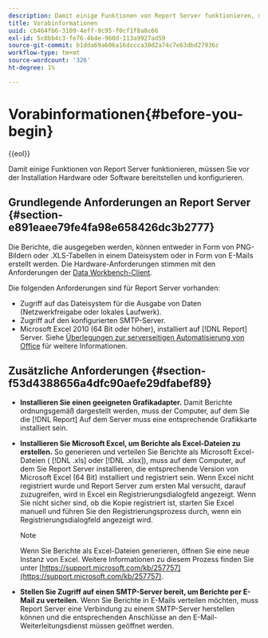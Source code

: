 ```yaml
---
description: Damit einige Funktionen von Report Server funktionieren, müssen Sie vor der Installation Hardware oder Software bereitstellen und konfigurieren.
title: Vorabinformationen
uuid: cb464fb6-3109-4eff-9c95-f0cf1f8a8c66
exl-id: 5c8bb4c3-fe76-4b4e-960d-113a9927ad59
source-git-commit: b1dda69a606a16dccca30d2a74c7e63dbd27936c
workflow-type: tm+mt
source-wordcount: '326'
ht-degree: 1%

---
```


# Vorabinformationen{#before-you-begin}

{{eol}}

Damit einige Funktionen von Report Server funktionieren, müssen Sie vor der Installation Hardware oder Software bereitstellen und konfigurieren.

## Grundlegende Anforderungen an Report Server {#section-e891eaee79fe4fa98e658426dc3b2777}

Die Berichte, die ausgegeben werden, können entweder in Form von PNG-Bildern oder .XLS-Tabellen in einem Dateisystem oder in Form von E-Mails erstellt werden. Die Hardware-Anforderungen stimmen mit den Anforderungen der [Data Workbench-Client](https://experienceleague.adobe.com/docs/data-workbench/using/install/c-data-workbench-client-install.html#Data_Workbench_Client_Minimum_System_Requirements).

Die folgenden Anforderungen sind für Report Server vorhanden:

* Zugriff auf das Dateisystem für die Ausgabe von Daten (Netzwerkfreigabe oder lokales Laufwerk).
* Zugriff auf den konfigurierten SMTP-Server.
* Microsoft Excel 2010 (64 Bit oder höher), installiert auf [!DNL Report] Server. Siehe [Überlegungen zur serverseitigen Automatisierung von Office](https://support.microsoft.com/kb/257757) für weitere Informationen.

## Zusätzliche Anforderungen {#section-f53d4388656a4dfc90aefe29dfabef89}

* **Installieren Sie einen geeigneten Grafikadapter.** Damit Berichte ordnungsgemäß dargestellt werden, muss der Computer, auf dem Sie die [!DNL Report] Auf dem Server muss eine entsprechende Grafikkarte installiert sein.

* **Installieren Sie Microsoft Excel, um Berichte als Excel-Dateien zu erstellen.** So generieren und verteilen Sie Berichte als Microsoft Excel-Dateien ( [!DNL .xls] oder [!DNL .xlsx]), muss auf dem Computer, auf dem Sie Report Server installieren, die entsprechende Version von Microsoft Excel (64 Bit) installiert und registriert sein. Wenn Excel nicht registriert wurde und Report Server zum ersten Mal versucht, darauf zuzugreifen, wird in Excel ein Registrierungsdialogfeld angezeigt. Wenn Sie nicht sicher sind, ob die Kopie registriert ist, starten Sie Excel manuell und führen Sie den Registrierungsprozess durch, wenn ein Registrierungsdialogfeld angezeigt wird.

   >[!NOTE]
   >
   >Wenn Sie Berichte als Excel-Dateien generieren, öffnen Sie eine neue Instanz von Excel. Weitere Informationen zu diesem Prozess finden Sie unter [https://support.microsoft.com/kb/257757](https://support.microsoft.com/kb/257757).

* **Stellen Sie Zugriff auf einen SMTP-Server bereit, um Berichte per E-Mail zu verteilen.** Wenn Sie Berichte in E-Mails verteilen möchten, muss Report Server eine Verbindung zu einem SMTP-Server herstellen können und die entsprechenden Anschlüsse an den E-Mail-Weiterleitungsdienst müssen geöffnet werden.

